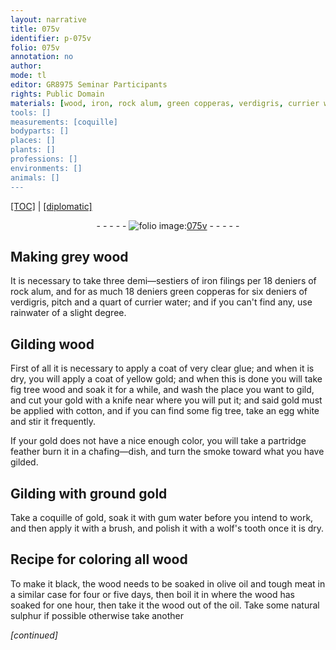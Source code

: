 ```yaml
---
layout: narrative
title: 075v
identifier: p-075v
folio: 075v
annotation: no
author:
mode: tl
editor: GR8975 Seminar Participants
rights: Public Domain
materials: [wood, iron, rock alum, green copperas, verdigris, currier water, rainwater, glue, yellow gold, fig tree wood, gold, cotton, fig tree, egg white, partridge feather, wolf's tooth, olive oil, meat, natural sulphur]
tools: []
measurements: [coquille]
bodyparts: []
places: []
plants: []
professions: []
environments: []
animals: []
---
```


<p><a href="{{ site.baseurl }}/translation/">[TOC]</a> | <a href="{{ site.baseurl }}/texts/p-075v_tc/" target="_blank">[diplomatic]</a></p><div class="folio" align="center">- - - - - <a href="http://gallica.bnf.fr/ark:/12148/btv1b10500001g/f156.item" target="_blank"><img src="https://cu-mkp.github.io/2017-workshop-edition/assets/photo-icon.png" alt="folio image: " style="display:inline-block; margin-bottom:-3px;"/>075v</a> - - - - - </div>  
  

## Making grey <span class="m">wood</span>

 
It is necessary to take three demi—sestiers of <span class="m">iron</span> filings per 18 <span class="del"></span> deniers of <span class="m">rock alum</span>, and for as much <span class="sup">18 deniers</span> <span class="m">green copperas</span> for six deniers of <span class="m">verdigris</span>, <span class="del"></span> pitch and a quart of <span class="del"></span><span class="m">currier water</span>; and if you can't find any, use <span class="del"></span><span class="m">rainwater</span>  of a slight degree. 
 
 
  

## Gilding <span class="m">wood</span>

 
First of all it is necessary to apply a coat of very clear <span class="m">glue</span>; and when it is dry, you will apply a coat of <span class="m">yellow gold</span>; and when this is done you will take <span class="m">fig tree wood</span> and soak it for a while, and wash the place you want to gild, and cut your <span class="m">gold</span> with a knife near where you will put it; and said <span class="m">gold</span> must be applied with <span class="m">cotton</span><span class="del"></span>, and if you can find some <span class="m">fig tree</span>, take an <span class="m">egg white</span> and stir it frequently.
 
 If your <span class="m">gold</span> does not have a nice enough color, you will take a <span class="m">partridge feather</span> burn it in a chafing—dish, and turn the smoke toward what you have gilded.
 
 
  

## Gilding with ground <span class="m">gold</span>

 
Take a <span class="ms">coquille</span> of <span class="m">gold</span>, soak it with gum water before you intend to work, and then apply it with a brush, and polish it with a <span class="del"></span><span class="m">wolf's tooth</span> once it is dry.
 
 
  

## Recipe for coloring all <span class="m">wood</span>

 
To make it black, the wood needs to be soaked in <span class="m">olive oil</span> and tough <span class="m">meat</span> in a similar case for four or five days, then boil it in where the wood has soaked for one hour, then take it <span class="sup">the wood</span> out of the oil. Take some <span class="m">natural sulphur</span> if possible otherwise take another
 
*[continued]*
 
